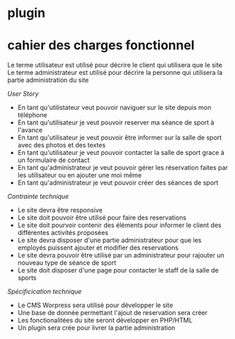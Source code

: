 # plugin
 
# cahier des charges fonctionnel 


Le terme utilisateur est utilisé pour décrire le client qui utilisera que le site 
Le terme administrateur est utilisé pour décrire la personne qui utilisera la partie administration du site 


*User Story* 
- En tant qu'utilistateur veut pouvoir naviguer sur le site depuis mon téléphone
- En tant qu'utilisateur je veut pouvoir reserver ma séance de sport à l'avance
- En tant qu'utilisateur je veut pouvoir être informer sur la salle de sport avec des photos et des textes
- En tant qu'utilisateur je veut pouvoir contacter la salle de sport grace à un formulaire de contact 
- En tant qu'administrateur je veut pouvoir gérer les réservation faites par les utilisateur ou en ajouter une moi même
- En tant qu'administrateur je veut pouvoir créer des séances de sport


*Contrainte technique*
- Le site devra être responsive
- Le site doit pouvoir être utilisé pour faire des reservations
- Le site doit pourvoir contenir des éléments pour informer le client des différentes activités proposées
- Le site devra disposer d'une partie administrateur pour que les employés puissent ajouter et modifier des reservations
- Le site devra pouvoir être utilisé par un administrateur pour rajouter un nouveau type de séance de sport
- Le site doit disposer d'une page pour contacter le staff de la salle de sports

*Spécificication technique*
- Le CMS Worpress sera utilisé pour développer le site
- Une base de donnée permettant l'ajout de reservation sera créer
- Les fonctionalitées du site seront développer en PHP/HTML
- Un plugin sera crée pour livrer la partie administration

